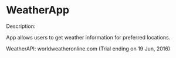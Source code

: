# WeatherApp

Description:

App allows users to get weather information for preferred locations.

WeatherAPI:
worldweatheronline.com
(Trial ending on 19 Jun, 2016)
